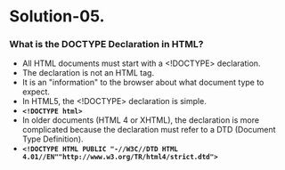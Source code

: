 # Solution-05.

### What is the DOCTYPE Declaration in HTML?

- All HTML documents must start with a <!DOCTYPE> declaration.  
- The declaration is not an HTML tag.  
- It is an "information" to the browser about what document type to expect.
- In HTML5, the <!DOCTYPE> declaration is simple.
- **`<!DOCTYPE html>`**
- In older documents (HTML 4 or XHTML), the declaration is more complicated because the declaration must refer to a DTD (Document Type Definition).
- **`<!DOCTYPE HTML PUBLIC "-//W3C//DTD HTML 4.01//EN""http://www.w3.org/TR/html4/strict.dtd">`**
